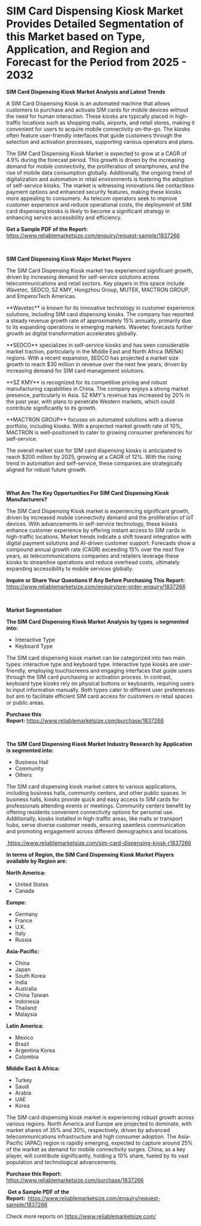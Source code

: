 <p><h1>SIM Card Dispensing Kiosk Market Provides Detailed Segmentation of this Market based on Type, Application, and Region and Forecast for the Period from 2025 - 2032</h1></p><p><strong>SIM Card Dispensing Kiosk Market Analysis and Latest Trends</strong></p>
<p><p>A SIM Card Dispensing Kiosk is an automated machine that allows customers to purchase and activate SIM cards for mobile devices without the need for human interaction. These kiosks are typically placed in high-traffic locations such as shopping malls, airports, and retail stores, making it convenient for users to acquire mobile connectivity on-the-go. The kiosks often feature user-friendly interfaces that guide customers through the selection and activation processes, supporting various operators and plans.</p><p>The SIM Card Dispensing Kiosk Market is expected to grow at a CAGR of 4.9% during the forecast period. This growth is driven by the increasing demand for mobile connectivity, the proliferation of smartphones, and the rise of mobile data consumption globally. Additionally, the ongoing trend of digitalization and automation in retail environments is fostering the adoption of self-service kiosks. The market is witnessing innovations like contactless payment options and enhanced security features, making these kiosks more appealing to consumers. As telecom operators seek to improve customer experience and reduce operational costs, the deployment of SIM card dispensing kiosks is likely to become a significant strategy in enhancing service accessibility and efficiency.</p></p>
<p><strong>Get a Sample PDF of the Report:&nbsp;</strong> <a href="https://www.reliablemarketsize.com/enquiry/request-sample/1837266?utm_campaign=1197&utm_medium=2&utm_source=Github&utm_content=ia&utm_term=28022025&utm_id=sim-card-dispensing-kiosk">https://www.reliablemarketsize.com/enquiry/request-sample/1837266</a></p>
<p>&nbsp;</p>
<p><strong>SIM Card Dispensing Kiosk Major Market Players</strong></p>
<p><p>The SIM Card Dispensing Kiosk market has experienced significant growth, driven by increasing demand for self-service solutions across telecommunications and retail sectors. Key players in this space include Wavetec, SEDCO, SZ KMY, Hongzhou Group, MUTEK, MACTRON GROUP, and EmperorTech Americas.</p><p>**Wavetec** is known for its innovative technology in customer experience solutions, including SIM card dispensing kiosks. The company has reported a steady revenue growth rate of approximately 15% annually, primarily due to its expanding operations in emerging markets. Wavetec forecasts further growth as digital transformation accelerates globally.</p><p>**SEDCO** specializes in self-service kiosks and has seen considerable market traction, particularly in the Middle East and North Africa (MENA) regions. With a recent expansion, SEDCO has projected a market size growth to reach $30 million in revenue over the next few years, driven by increasing demand for SIM card management solutions.</p><p>**SZ KMY** is recognized for its competitive pricing and robust manufacturing capabilities in China. The company enjoys a strong market presence, particularly in Asia. SZ KMY's revenue has increased by 20% in the past year, with plans to penetrate Western markets, which could contribute significantly to its growth.</p><p>**MACTRON GROUP** focuses on automated solutions with a diverse portfolio, including kiosks. With a projected market growth rate of 10%, MACTRON is well-positioned to cater to growing consumer preferences for self-service. </p><p>The overall market size for SIM card dispensing kiosks is anticipated to reach $200 million by 2025, growing at a CAGR of 12%. With the rising trend in automation and self-service, these companies are strategically aligned for robust future growth.</p></p>
<p>&nbsp;</p>
<p><strong>What Are The Key Opportunities For SIM Card Dispensing Kiosk Manufacturers?</strong></p>
<p><p>The SIM Card Dispensing Kiosk market is experiencing significant growth, driven by increased mobile connectivity demand and the proliferation of IoT devices. With advancements in self-service technology, these kiosks enhance customer experience by offering instant access to SIM cards in high-traffic locations. Market trends indicate a shift toward integration with digital payment solutions and AI-driven customer support. Forecasts show a compound annual growth rate (CAGR) exceeding 15% over the next five years, as telecommunications companies and retailers leverage these kiosks to streamline operations and reduce overhead costs, ultimately expanding accessibility to mobile services globally.</p></p>
<p><strong>Inquire or Share Your Questions If Any Before Purchasing This Report:</strong> <a href="https://www.reliablemarketsize.com/enquiry/pre-order-enquiry/1837266?utm_campaign=1197&utm_medium=2&utm_source=Github&utm_content=ia&utm_term=28022025&utm_id=sim-card-dispensing-kiosk">https://www.reliablemarketsize.com/enquiry/pre-order-enquiry/1837266</a></p>
<p>&nbsp;</p>
<p><strong>Market Segmentation</strong></p>
<p><strong>The SIM Card Dispensing Kiosk Market Analysis by types is segmented into:</strong></p>
<p><ul><li>Interactive Type</li><li>Keyboard Type</li></ul></p>
<p><p>The SIM card dispensing kiosk market can be categorized into two main types: interactive type and keyboard type. Interactive type kiosks are user-friendly, employing touchscreens and engaging interfaces that guide users through the SIM card purchasing or activation process. In contrast, keyboard type kiosks rely on physical buttons or keyboards, requiring users to input information manually. Both types cater to different user preferences but aim to facilitate efficient SIM card access for customers in retail spaces or public areas.</p></p>
<p><strong>Purchase this Report:&nbsp;</strong><a href="https://www.reliablemarketsize.com/purchase/1837266?utm_campaign=1197&utm_medium=2&utm_source=Github&utm_content=ia&utm_term=28022025&utm_id=sim-card-dispensing-kiosk">https://www.reliablemarketsize.com/purchase/1837266</a></p>
<p>&nbsp;</p>
<p><strong>The SIM Card Dispensing Kiosk Market Industry Research by Application is segmented into:</strong></p>
<p><ul><li>Business Hall</li><li>Community</li><li>Others</li></ul></p>
<p><p>The SIM card dispensing kiosk market caters to various applications, including business halls, community centers, and other public spaces. In business halls, kiosks provide quick and easy access to SIM cards for professionals attending events or meetings. Community centers benefit by offering residents convenient connectivity options for personal use. Additionally, kiosks installed in high-traffic areas, like malls or transport hubs, serve diverse customer needs, ensuring seamless communication and promoting engagement across different demographics and locations.</p></p>
<p><a href="https://www.reliablemarketsize.com/sim-card-dispensing-kiosk-r1837266?utm_campaign=1197&utm_medium=2&utm_source=Github&utm_content=ia&utm_term=28022025&utm_id=sim-card-dispensing-kiosk">&nbsp;https://www.reliablemarketsize.com/sim-card-dispensing-kiosk-r1837266</a></p>
<p><strong>In terms of Region, the SIM Card Dispensing Kiosk Market Players available by Region are:</strong></p>
<p>
    <p> <strong> North America: </strong>
        <ul>
            <li>United States</li>
            <li>Canada</li>
        </ul>
        </p> 
    <p> <strong> Europe: </strong>
        <ul>
            <li>Germany</li>
            <li>France</li>
            <li>U.K.</li>
            <li>Italy</li>
            <li>Russia</li>
        </ul>
        </p> 
    <p> <strong> Asia-Pacific: </strong>
        <ul>
            <li>China</li>
            <li>Japan</li>
            <li>South Korea</li>
            <li>India</li>
            <li>Australia</li>
            <li>China Taiwan</li>
            <li>Indonesia</li>
            <li>Thailand</li>
            <li>Malaysia</li>
        </ul>
        </p> 
    <p> <strong> Latin America: </strong>
        <ul>
            <li>Mexico</li>
            <li>Brazil</li>
            <li>Argentina Korea</li>
            <li>Colombia</li>
        </ul>
        </p> 
    <p> <strong> Middle East & Africa: </strong>
        <ul>
            <li>Turkey</li>
            <li>Saudi</li>
            <li>Arabia</li>
            <li>UAE</li>
            <li>Korea</li>
        </ul>
    </p>
    </p>
<p><p>The SIM card dispensing kiosk market is experiencing robust growth across various regions. North America and Europe are projected to dominate, with market shares of 35% and 30%, respectively, driven by advanced telecommunications infrastructure and high consumer adoption. The Asia-Pacific (APAC) region is rapidly emerging, expected to capture around 25% of the market as demand for mobile connectivity surges. China, as a key player, will contribute significantly, holding a 10% share, fueled by its vast population and technological advancements.</p></p>
<p><strong>Purchase this Report: </strong><a href="https://www.reliablemarketsize.com/purchase/1837266?utm_campaign=1197&utm_medium=2&utm_source=Github&utm_content=ia&utm_term=28022025&utm_id=sim-card-dispensing-kiosk">https://www.reliablemarketsize.com/purchase/1837266</a></p>
<p>&nbsp;<strong>Get a Sample PDF of the Report:&nbsp;&nbsp;</strong><a href="https://www.reliablemarketsize.com/enquiry/request-sample/1837266?utm_campaign=1197&utm_medium=2&utm_source=Github&utm_content=ia&utm_term=28022025&utm_id=sim-card-dispensing-kiosk">https://www.reliablemarketsize.com/enquiry/request-sample/1837266</a></p>
<p><strong></strong></p>
<p>Check more reports on <a href="https://www.reliablemarketsize.com/?utm_campaign=1197&utm_medium=2&utm_source=Github&utm_content=ia&utm_term=28022025&utm_id=sim-card-dispensing-kiosk">https://www.reliablemarketsize.com/</a></p>